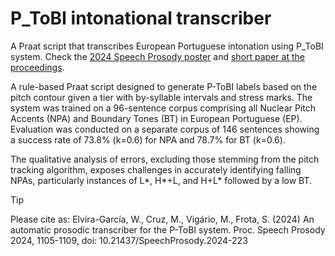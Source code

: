 # P_ToBI intonational transcriber
A Praat script that transcribes European Portuguese intonation using P_ToBI system. Check the [2024 Speech Prosody poster](2024_poster_P_ToBI_SP.pdf) and [short paper at the proceedings](http://www.doi.org/10.21437/SpeechProsody.2024-223).


A rule-based Praat script designed to generate P-ToBI labels based on the pitch contour given a tier with by-syllable intervals and stress marks. 
The system was trained on a 96-sentence corpus comprising all Nuclear Pitch Accents (NPA) and Boundary Tones (BT) in European Portuguese (EP). Evaluation was conducted on a separate corpus of 146 sentences showing a success rate of 73.8% (k=0.6) for NPA and 78.7% for BT (k=0.6). 

The qualitative analysis of errors, excluding those stemming from the pitch tracking algorithm, exposes challenges in accurately identifying falling NPAs, particularly instances of L*, H*+L, and H+L* followed by a low BT.

>[!TIP]
>Please cite as: Elvira-García, W., Cruz, M., Vigário, M., Frota, S. (2024) An automatic prosodic transcriber for the P-ToBI system. Proc. Speech Prosody 2024, 1105-1109, doi: 10.21437/SpeechProsody.2024-223
